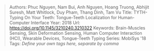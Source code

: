 > Authors: Phuc Nguyen, Nam Bui, Anh Nguyen, Hoang Truong, Abhijit Suresh, Matt Whitlock, Duy Pham, Thang Dinh, Tam Vu
> Title: TYTH-Typing On Your Teeth: Tongue-Teeth Localization for Human-Computer Interface
> Year: 2018
> Url: https://doi.org/10.1145/3210240.3210322
> Keywords: Brain-Muscles Sensing, Skin Deformation Sensing, Human Computer Interaction (HCI), Wearable Devices, Tongue-Teeth Typing
> Series: MobiSys '18
> Tags: *Define your own tags here, separate by comma*